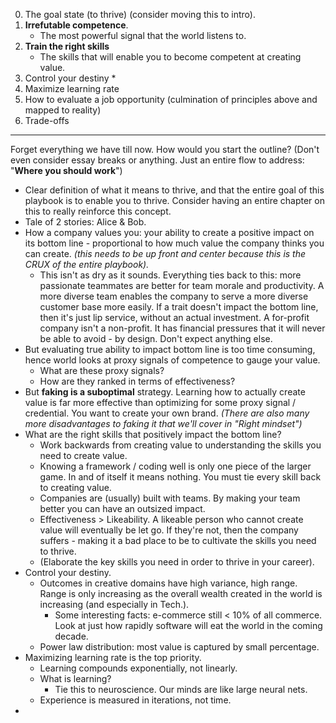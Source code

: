 0. The goal state (to thrive) (consider moving this to intro).
1. **Irrefutable competence**. 
	* The most powerful signal that the world listens to.
2. **Train the right skills**
	* The skills that will enable you to become competent at creating value.
3. Control your destiny
	* 
1. Maximize learning rate
2. How to evaluate a job opportunity (culmination of principles above and mapped to reality)
3. Trade-offs

---

Forget everything we have till now. How would you start the outline? (Don't even consider essay breaks or anything. Just an entire flow to address: "**Where you should work**")

* Clear definition of what it means to thrive, and that the entire goal of this playbook is to enable you to thrive. Consider having an entire chapter on this to really reinforce this concept.
* Tale of 2 stories: Alice & Bob.
* How a company values you: your ability to create a positive impact on its bottom line - proportional to how much value the company thinks you can create. *(this needs to be up front and center because this is the CRUX of the entire playbook).* 
	* This isn't as dry as it sounds. Everything ties back to this: more passionate teammates are better for team morale and productivity. A more diverse team enables the company to serve a more diverse customer base more easily. If a trait doesn't impact the bottom line, then it's just lip service, without an actual investment. A for-profit company isn't a non-profit. It has financial pressures that it will never be able to avoid - by design. Don't expect anything else.
* But evaluating true ability to impact bottom line is too time consuming, hence world looks at proxy signals of competence to gauge your value.
	* What are these proxy signals?
	* How are they ranked in terms of effectiveness?
* But **faking is a suboptimal** strategy. Learning how to actually create value is far more effective than optimizing for some proxy signal / credential. You want to create your own brand. *(There are also many more disadvantages to faking it that we'll cover in "Right mindset")*
* What are the right skills that positively impact the bottom line?
	* Work backwards from creating value to understanding the skills you need to create value.
	* Knowing a framework / coding well is only one piece of the larger game. In and of itself it means nothing. You must tie every skill back to creating value. 
	* Companies are (usually) built with teams. By making your team better you can have an outsized impact.
	* Effectiveness > Likeability. A likeable person who cannot create value will eventually be let go. If they're not, then the company suffers - making it a bad place to be to cultivate the skills you need to thrive.
	* (Elaborate the key skills you need in order to thrive in your career).
* Control your destiny.
	* Outcomes in creative domains have high variance, high range. Range is only increasing as the overall wealth created in the world is increasing (and especially in Tech.).
		* Some interesting facts: e-commerce still < 10% of all commerce. Look at just how rapidly software will eat the world in the coming decade.
	* Power law distribution: most value is captured by small percentage.
* Maximizing learning rate is the top priority.
	* Learning compounds exponentially, not linearly.
	* What is learning?
		* Tie this to neuroscience. Our minds are like large neural nets.
	* Experience is measured in iterations, not time.
* 